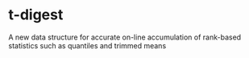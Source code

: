 t-digest
========

A new data structure for accurate on-line accumulation of rank-based statistics such as quantiles and trimmed means
